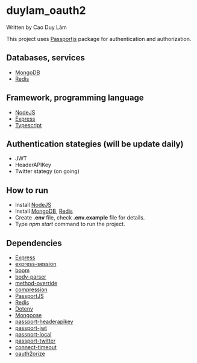 # duylam_oauth2
Written by Cao Duy Lâm

This project uses [Passportjs](http://www.passportjs.org/) package for authentication and authorization.

## Databases, services
- [MongoDB](https://www.mongodb.com/)
- [Redis](https://redis.io/)

## Framework, programming language
- [NodeJS](https://nodejs.org/en/)
- [Express](http://expressjs.com/)
- [Typescript](https://www.typescriptlang.org/)

## Authentication stategies (will be update daily)
- JWT
- HeaderAPIKey
- Twitter stategy (on going)

## How to run
- Install [NodeJS](https://nodejs.org/en/)
- Install [MongoDB](https://www.mongodb.com/), [Redis](https://redis.io/)
- Create **.env** file, check **.env.example** file for details.
- Type *npm start* command to run the project.

## Dependencies
- [Express](https://www.npmjs.com/package/express)
- [express-session](https://www.npmjs.com/package/express-session)
- [boom](https://www.npmjs.com/package/boom)
- [body-parser](https://www.npmjs.com/package/body-parser)
- [method-override](https://www.npmjs.com/package/method-override)
- [compression](https://www.npmjs.com/package/compression)
- [PassportJS](https://www.npmjs.com/package/passport)
- [Redis](https://www.npmjs.com/package/redis)
- [Dotenv](https://www.npmjs.com/package/dotenv)
- [Mongoose](https://www.npmjs.com/package/mongoose)
- [passport-headerapikey](https://www.npmjs.com/package/passport-headerapikey)
- [passport-jwt](https://www.npmjs.com/package/passport-jwt)
- [passport-local](https://www.npmjs.com/package/passport-local)
- [passport-twitter](https://www.npmjs.com/package/passport-twitter)
- [connect-timeout](https://www.npmjs.com/package/connect-timeout)
- [oauth2orize](https://www.npmjs.com/package/oauth2orize)
